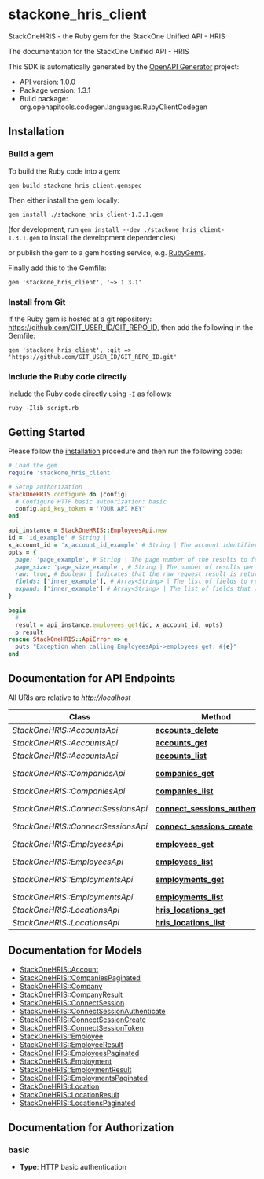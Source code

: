 # stackone_hris_client

StackOneHRIS - the Ruby gem for the StackOne Unified API - HRIS

The documentation for the StackOne Unified API - HRIS

This SDK is automatically generated by the [OpenAPI Generator](https://openapi-generator.tech) project:

- API version: 1.0.0
- Package version: 1.3.1
- Build package: org.openapitools.codegen.languages.RubyClientCodegen

## Installation

### Build a gem

To build the Ruby code into a gem:

```shell
gem build stackone_hris_client.gemspec
```

Then either install the gem locally:

```shell
gem install ./stackone_hris_client-1.3.1.gem
```

(for development, run `gem install --dev ./stackone_hris_client-1.3.1.gem` to install the development dependencies)

or publish the gem to a gem hosting service, e.g. [RubyGems](https://rubygems.org/).

Finally add this to the Gemfile:

    gem 'stackone_hris_client', '~> 1.3.1'

### Install from Git

If the Ruby gem is hosted at a git repository: https://github.com/GIT_USER_ID/GIT_REPO_ID, then add the following in the Gemfile:

    gem 'stackone_hris_client', :git => 'https://github.com/GIT_USER_ID/GIT_REPO_ID.git'

### Include the Ruby code directly

Include the Ruby code directly using `-I` as follows:

```shell
ruby -Ilib script.rb
```

## Getting Started

Please follow the [installation](#installation) procedure and then run the following code:

```ruby
# Load the gem
require 'stackone_hris_client'

# Setup authorization
StackOneHRIS.configure do |config|
  # Configure HTTP basic authorization: basic
  config.api_key_token = 'YOUR API KEY'
end

api_instance = StackOneHRIS::EmployeesApi.new
id = 'id_example' # String | 
x_account_id = 'x_account_id_example' # String | The account identifier
opts = {
  page: 'page_example', # String | The page number of the results to fetch
  page_size: 'page_size_example', # String | The number of results per page
  raw: true, # Boolean | Indicates that the raw request result is returned
  fields: ['inner_example'], # Array<String> | The list of fields to return in the response (if empty, all fields are returned)
  expand: ['inner_example'] # Array<String> | The list of fields that will be expanded in the response
}

begin
  #
  result = api_instance.employees_get(id, x_account_id, opts)
  p result
rescue StackOneHRIS::ApiError => e
  puts "Exception when calling EmployeesApi->employees_get: #{e}"
end

```

## Documentation for API Endpoints

All URIs are relative to *http://localhost*

Class | Method | HTTP request | Description
------------ | ------------- | ------------- | -------------
*StackOneHRIS::AccountsApi* | [**accounts_delete**](docs/AccountsApi.md#accounts_delete) | **DELETE** /accounts/{id} | 
*StackOneHRIS::AccountsApi* | [**accounts_get**](docs/AccountsApi.md#accounts_get) | **GET** /accounts/{id} | 
*StackOneHRIS::AccountsApi* | [**accounts_list**](docs/AccountsApi.md#accounts_list) | **GET** /accounts | 
*StackOneHRIS::CompaniesApi* | [**companies_get**](docs/CompaniesApi.md#companies_get) | **GET** /unified/hris/companies/{id} | 
*StackOneHRIS::CompaniesApi* | [**companies_list**](docs/CompaniesApi.md#companies_list) | **GET** /unified/hris/companies | 
*StackOneHRIS::ConnectSessionsApi* | [**connect_sessions_authenticate**](docs/ConnectSessionsApi.md#connect_sessions_authenticate) | **POST** /connect_sessions/authenticate | 
*StackOneHRIS::ConnectSessionsApi* | [**connect_sessions_create**](docs/ConnectSessionsApi.md#connect_sessions_create) | **POST** /connect_sessions | 
*StackOneHRIS::EmployeesApi* | [**employees_get**](docs/EmployeesApi.md#employees_get) | **GET** /unified/hris/employees/{id} | 
*StackOneHRIS::EmployeesApi* | [**employees_list**](docs/EmployeesApi.md#employees_list) | **GET** /unified/hris/employees | 
*StackOneHRIS::EmploymentsApi* | [**employments_get**](docs/EmploymentsApi.md#employments_get) | **GET** /unified/hris/employments/{id} | 
*StackOneHRIS::EmploymentsApi* | [**employments_list**](docs/EmploymentsApi.md#employments_list) | **GET** /unified/hris/employments | 
*StackOneHRIS::LocationsApi* | [**hris_locations_get**](docs/LocationsApi.md#hris_locations_get) | **GET** /unified/hris/locations/{id} | 
*StackOneHRIS::LocationsApi* | [**hris_locations_list**](docs/LocationsApi.md#hris_locations_list) | **GET** /unified/hris/locations | 


## Documentation for Models

 - [StackOneHRIS::Account](docs/Account.md)
 - [StackOneHRIS::CompaniesPaginated](docs/CompaniesPaginated.md)
 - [StackOneHRIS::Company](docs/Company.md)
 - [StackOneHRIS::CompanyResult](docs/CompanyResult.md)
 - [StackOneHRIS::ConnectSession](docs/ConnectSession.md)
 - [StackOneHRIS::ConnectSessionAuthenticate](docs/ConnectSessionAuthenticate.md)
 - [StackOneHRIS::ConnectSessionCreate](docs/ConnectSessionCreate.md)
 - [StackOneHRIS::ConnectSessionToken](docs/ConnectSessionToken.md)
 - [StackOneHRIS::Employee](docs/Employee.md)
 - [StackOneHRIS::EmployeeResult](docs/EmployeeResult.md)
 - [StackOneHRIS::EmployeesPaginated](docs/EmployeesPaginated.md)
 - [StackOneHRIS::Employment](docs/Employment.md)
 - [StackOneHRIS::EmploymentResult](docs/EmploymentResult.md)
 - [StackOneHRIS::EmploymentsPaginated](docs/EmploymentsPaginated.md)
 - [StackOneHRIS::Location](docs/Location.md)
 - [StackOneHRIS::LocationResult](docs/LocationResult.md)
 - [StackOneHRIS::LocationsPaginated](docs/LocationsPaginated.md)


## Documentation for Authorization


### basic

- **Type**: HTTP basic authentication

